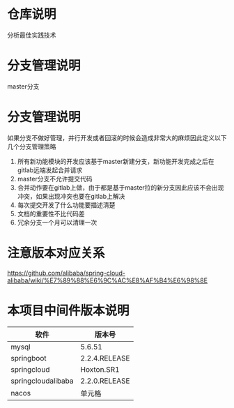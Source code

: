 # 仓库说明
分析最佳实践技术

# 分支管理说明
master分支


# 分支管理说明
如果分支不做好管理，并行开发或者回滚的时候会造成非常大的麻烦因此定义以下几个分支管理策略
1. 所有新功能模块的开发应该基于master新建分支，新功能开发完成之后在gitlab远端发起合并请求
2. master分支不允许提交代码
3. 合并动作要在gitlab上做，由于都是基于master拉的新分支因此应该不会出现冲突，如果出现冲突也要在gitlab上解决
4. 每次提交开发了什么功能要描述清楚
5. 文档的重要性不比代码差
6. 冗余分支一个月可以清理一次


# 注意版本对应关系
https://github.com/alibaba/spring-cloud-alibaba/wiki/%E7%89%88%E6%9C%AC%E8%AF%B4%E6%98%8E

# 本项目中间件版本说明
| 软件                 | 版本号 |
|--------------------|---|
| mysql              | 5.6.51 |
| springboot         | 2.2.4.RELEASE |
| springcloud        | Hoxton.SR1 |
| springcloudalibaba | 2.2.0.RELEASE |
| nacos              | 单元格 |




